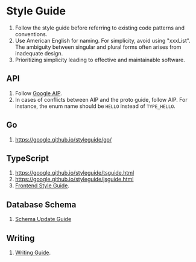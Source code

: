 # Style Guide

1. Follow the style guide before referring to existing code patterns and conventions.
1. Use American English for naming. For simplicity, avoid using "xxxList". The ambiguity between singular and plural forms often arises from inadequate design.
1. Prioritizing simplicity leading to effective and maintainable software.

## API

1. Follow [Google AIP](https://google.aip.dev/).
2. In cases of conflicts between AIP and the proto guide, follow AIP. For instance, the enum name should be `HELLO` instead of `TYPE_HELLO`.

## Go

1. https://google.github.io/styleguide/go/

## TypeScript

1. https://google.github.io/styleguide/tsguide.html
1. https://google.github.io/styleguide/jsguide.html
1. [Frontend Style Guide](fe-style-guide.md).

## Database Schema

1. [Schema Update Guide](schema-update-guide.md)

## Writing

1. [Writing Guide](writing-guide.md).

